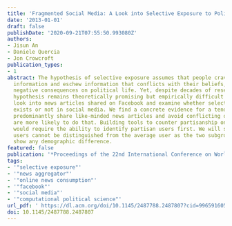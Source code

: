 ```yaml
---
title: 'Fragmented Social Media: A Look into Selective Exposure to Political News'
date: '2013-01-01'
draft: false
publishDate: '2020-09-21T07:55:50.993080Z'
authors:
- Jisun An
- Daniele Quercia
- Jon Crowcroft
publication_types:
- 1
abstract: The hypothesis of selective exposure assumes that people crave like-minded
  information and eschew information that conflicts with their beliefs, and that has
  negative consequences on political life. Yet, despite decades of research, this
  hypothesis remains theoretically promising but empirically difficult to test. We
  look into news articles shared on Facebook and examine whether selective exposure
  exists or not in social media. We find a concrete evidence for a tendency that users
  predominantly share like-minded news articles and avoid conflicting ones, and partisans
  are more likely to do that. Building tools to counter partisanship on social media
  would require the ability to identify partisan users first. We will show that those
  users cannot be distinguished from the average user as the two subgroups do not
  show any demographic difference.
featured: false
publication: '*Proceedings of the 22nd International Conference on World Wide Web*'
tags:
- '"selective exposure"'
- '"news aggregator"'
- '"online news consumption"'
- '"facebook"'
- '"social media"'
- '"computational political science"'
url_pdf: ' https://dl.acm.org/doi/10.1145/2487788.2487807?cid=99659160512'
doi: 10.1145/2487788.2487807
---
```


